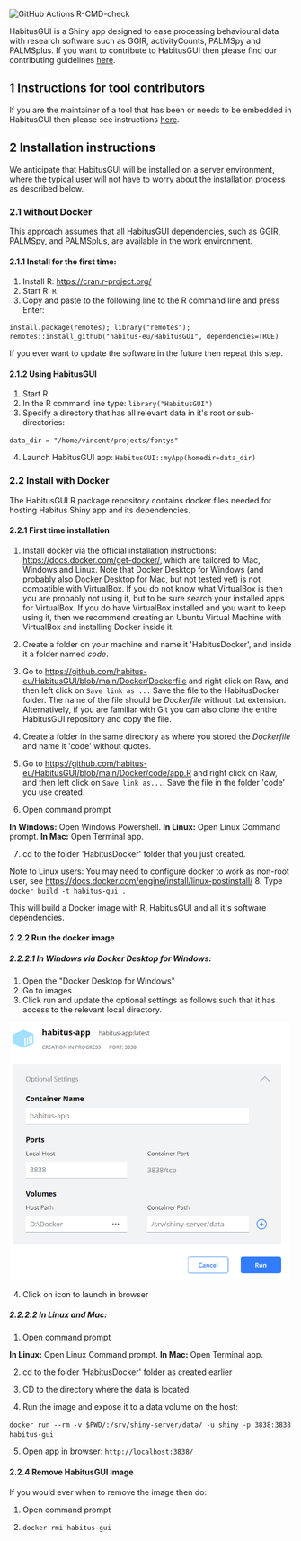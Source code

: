 ![GitHub Actions R-CMD-check](https://github.com/habitus-eu/HabitusGUI/workflows/R-CMD-check-full/badge.svg)

HabitusGUI is a Shiny app designed to ease processing behavioural data with research software such as GGIR, activityCounts, PALMSpy and PALMSplus. If you want to contribute to HabitusGUI then please find our contributing guidelines [here](https://github.com/wadpac/GGIR/blob/master/CONTRIBUTING.md).

## 1 Instructions for tool contributors

If you are the maintainer of a tool that has been or needs to be embedded in HabitusGUI then please see instructions   [here](https://github.com/habitus-eu/HabitusGUI/blob/main/INSTRUCTIONS_TOOL_MAINTAINERS.md).

## 2 Installation instructions

We anticipate that HabitusGUI will be installed on a server environment, where the typical user will not have to worry about the installation process as described below.

### 2.1 without Docker

This approach assumes that all HabitusGUI dependencies, such as GGIR, PALMSpy, and PALMSplus, are available in the work environment.

#### 2.1.1 Install for the first time:

1. Install R: https://cran.r-project.org/
2. Start R: `R`
3. Copy and paste to the following line to the R command line and press Enter:

```
install.package(remotes); library("remotes"); remotes::install_github("habitus-eu/HabitusGUI", dependencies=TRUE)
```

If you ever want to update the software in the future then repeat this step.

#### 2.1.2 Using HabitusGUI

1. Start R
2. In the R command line type: `library("HabitusGUI")`
3. Specify a directory that has all relevant data in it's root or sub-directories:

`data_dir = "/home/vincent/projects/fontys"`

4. Launch HabitusGUI app: `HabitusGUI::myApp(homedir=data_dir)`

### 2.2 Install with Docker

The HabitusGUI R package repository contains docker files needed for hosting Habitus Shiny app and
its dependencies.

#### 2.2.1 First time installation


1. Install docker via the official installation instructions: https://docs.docker.com/get-docker/, which are tailored to Mac, Windows and Linux. Note that Docker Desktop for Windows (and probably also Docker Desktop for Mac, but not tested yet) is not compatible with VirtualBox. If you do not know what VirtualBox is then you are probably not using it, but to be sure search your installed apps for VirtualBox. If you do have VirtualBox installed and you want to keep using it, then we recommend creating an Ubuntu Virtual Machine with VirtualBox and installing Docker inside it.

2. Create a folder on your machine and name it 'HabitusDocker', and inside it a folder named _code_.

3. Go to https://github.com/habitus-eu/HabitusGUI/blob/main/Docker/Dockerfile and right click on Raw, and then left click on `Save link as ...` Save the file to the HabitusDocker folder. The name of the file should be _Dockerfile_ without .txt extension. Alternatively, if you are familiar with Git you can also clone the entire HabitusGUI repository and copy the file.

4. Create a folder in the same directory as where you stored the _Dockerfile_ and name it 'code' without quotes.

5. Go to https://github.com/habitus-eu/HabitusGUI/blob/main/Docker/code/app.R and right click on Raw, and then left click on `Save link as...`. Save the file in the folder 'code' you use created.

6. Open command prompt

**In Windows:** Open Windows Powershell.
**In Linux:** Open Linux Command prompt.
**In Mac:** Open Terminal app.

7. cd to the folder 'HabitusDocker' folder that you just created.

Note to Linux users: You may need to configure docker to work as non-root user, see https://docs.docker.com/engine/install/linux-postinstall/
8. Type `docker build -t habitus-gui .`

This will build a Docker image with R, HabitusGUI and all it's software dependencies.

#### 2.2.2 Run the docker image

##### 2.2.2.1 In Windows via Docker Desktop for Windows:

1. Open the "Docker Desktop for Windows"
2. Go to images
3. Click run and update the optional settings as follows such that it has access to the relevant local directory.

<img src="Docker_windows_printscreen.png" width="500">

4. Click on icon to launch in browser

##### 2.2.2.2 In Linux and Mac:

1. Open command prompt

**In Linux:** Open Linux Command prompt.
**In Mac:** Open Terminal app.

2. cd to the folder 'HabitusDocker' folder as created earlier

3. CD to the directory where the data is located.

4. Run the image and expose it to a data volume on the host:

`docker run --rm -v $PWD/:/srv/shiny-server/data/ -u shiny -p 3838:3838 habitus-gui`

5. Open app in browser: `http://localhost:3838/`


#### 2.2.4 Remove HabitusGUI image

If you would ever when to remove the image then do:

1. Open command prompt

2. `docker rmi habitus-gui`

